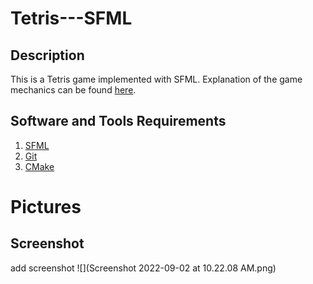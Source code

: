 # Tetris---SFML

## Description

This is a Tetris game implemented with SFML.
Explanation of the game mechanics can be found [here](https://en.wikipedia.org/wiki/Tetris).

## Software and Tools Requirements

1. [SFML](http://www.sfml-dev.org/)
2. [Git](http://git-scm.com/)
3. [CMake](http://cmake.org/)

# Pictures

## Screenshot
add screenshot
![](Screenshot 2022-09-02 at 10.22.08 AM.png)
